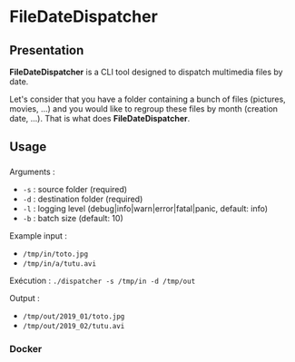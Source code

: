 # FileDateDispatcher

## Presentation

**FileDateDispatcher** is a CLI tool designed to dispatch multimedia files by date.

Let's consider that you have a folder containing a bunch of files (pictures, movies, ...) and you would like to regroup these files by month (creation date, ...). That is what does **FileDateDispatcher**.

## Usage

###

Arguments :
- `-s` : source folder (required)
- `-d` : destination folder (required)
- `-l` : logging level (debug|info|warn|error|fatal|panic, default: info)
- `-b` : batch size (default: 10)

Example input :
- `/tmp/in/toto.jpg`
- `/tmp/in/a/tutu.avi`

Exécution : `./dispatcher -s /tmp/in -d /tmp/out`

Output :
- `/tmp/out/2019_01/toto.jpg`
- `/tmp/out/2019_02/tutu.avi`

### Docker